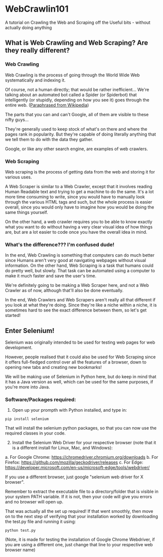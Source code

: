 # WebCrawlin101
 A tutorial on Crawling the Web and Scraping off the Useful bits - without actually doing anything

## What is Web Crawling and Web Scraping? Are they really different?

### Web Crawling

Web Crawling is the process of going through the World Wide Web systematically and indexing it. 

Of course, not a human directly; that would be rather inefficient... We're talking about an automated bot called a Spider (or Spiderbot) that intelligently (or stupidly, depending on how you see it) goes through the entire web. ([Paraphrased from Wikipedia](https://en.wikipedia.org/wiki/Web_crawler))

The parts that you can and can't Google, all of them are visible to these nifty guys... 

They're generally used to keep stock of what's on there and where the pages rank in popularity. 
But they're capable of doing literally anything that we tell them to do with the data they gather. 

Google, or like any other search engine, are examples of web crawlers.

### Web Scraping

Web scraping is the process of getting data from the web and storing it for various uses.

A Web Scraper is similar to a Web Crawler, except that it involves reading Human Readable text and trying to get a machine to do the same. It's a lot more time consuming to write, since you would have to manually look through the various HTML tags and such, but the whole process is easier overall, since you would only have to imagine how you would be doing the same things yourself.

On the other hand, a web crawler requires you to be able to know exactly what you want to do without having a very clear visual idea of how things are, but are a lot easier to code once you have the overall idea in mind.


### What's the difference??? I'm confused dude!

In the end, Web Crawling is something that computers can do much better since Humans aren't very good at navigating webpages without visual information. On the other hand, Web Scraping is a task that humans could do pretty well, but slowly. That task can be automated using a computer to make it much faster and save the user's time. 

We're definitely going to be making a Web Scraper here, and not a Web Crawler as of now, although that'll also be done eventually.

In the end, Web Crawlers and Web Scrapers aren't really all that different if you look at what they're doing.
Since they're like a niche within a niche, it is sometimes hard to see the exact difference between them, so let's get started!


## Enter Selenium!

Selenium was originally intended to be used for testing web pages for web development. 

However, people realised that it could also be used for Web Scraping since it offers full-fledged control over all the features of a browser, down to opening new tabs and creating new bookmarks!

We will be making use of Selenium in Python here, but do keep in mind that it has a Java version as well, which can be used for the same purposes, if you're more into Java.

### Software/Packages required:

1. Open up your prompth with Python installed, and type in:

```pip install selenium```

That will install the selenium python packages, so that you can now use the required classes in your code.

2. Install the Selenium Web Driver for your respective browser (note that it is a different install for Linux, Mac, and Windows):

a. For Google Chrome: https://chromedriver.chromium.org/downloads
b. For Firefox: https://github.com/mozilla/geckodriver/releases
c. For Edge: https://developer.microsoft.com/en-us/microsoft-edge/tools/webdriver/

If you use a different browser, just google "selenium web driver for X browser".

Remember to extract the executable file to a directory/folder that is visible in your system PATH variable. If it is not, then your code will give you errors and no browser will open up.

That was actually all the set up required! If that went smoothly, then move on to the next step of verifying that your installation worked by downloading the test.py file and running it using:

```python test.py```

(Note, it is made for testing the installation of Google Chrome Webdriver, if you are using a different one, just change that line to your respective web browser name)